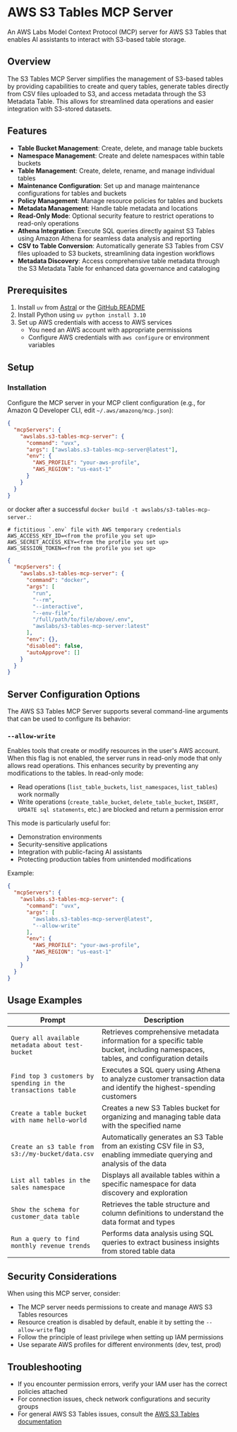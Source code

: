 # AWS S3 Tables MCP Server

An AWS Labs Model Context Protocol (MCP) server for AWS S3 Tables that enables AI assistants to interact with S3-based table storage.

## Overview

The S3 Tables MCP Server simplifies the management of S3-based tables by providing capabilities to create and query tables, generate tables directly from CSV files uploaded to S3, and access metadata through the S3 Metadata Table. This allows for streamlined data operations and easier integration with S3-stored datasets.

## Features

- **Table Bucket Management**: Create, delete, and manage table buckets
- **Namespace Management**: Create and delete namespaces within table buckets
- **Table Management**: Create, delete, rename, and manage individual tables
- **Maintenance Configuration**: Set up and manage maintenance configurations for tables and buckets
- **Policy Management**: Manage resource policies for tables and buckets
- **Metadata Management**: Handle table metadata and locations
- **Read-Only Mode**: Optional security feature to restrict operations to read-only operations
- **Athena Integration**: Execute SQL queries directly against S3 Tables using Amazon Athena for seamless data analysis and reporting
- **CSV to Table Conversion**: Automatically generate S3 Tables from CSV files uploaded to S3 buckets, streamlining data ingestion workflows
- **Metadata Discovery**: Access comprehensive table metadata through the S3 Metadata Table for enhanced data governance and cataloging

## Prerequisites

1. Install `uv` from [Astral](https://docs.astral.sh/uv/getting-started/installation/) or the [GitHub README](https://github.com/astral-sh/uv#installation)
2. Install Python using `uv python install 3.10`
3. Set up AWS credentials with access to AWS services
   - You need an AWS account with appropriate permissions
   - Configure AWS credentials with `aws configure` or environment variables

## Setup

### Installation

Configure the MCP server in your MCP client configuration (e.g., for Amazon Q Developer CLI, edit `~/.aws/amazonq/mcp.json`):

```json
{
  "mcpServers": {
    "awslabs.s3-tables-mcp-server": {
      "command": "uvx",
      "args": ["awslabs.s3-tables-mcp-server@latest"],
      "env": {
        "AWS_PROFILE": "your-aws-profile",
        "AWS_REGION": "us-east-1"
      }
    }
  }
}
```

or docker after a successful `docker build -t awslabs/s3-tables-mcp-server.`:

```file
# fictitious `.env` file with AWS temporary credentials
AWS_ACCESS_KEY_ID=<from the profile you set up>
AWS_SECRET_ACCESS_KEY=<from the profile you set up>
AWS_SESSION_TOKEN=<from the profile you set up>
```

```json
{
  "mcpServers": {
    "awslabs.s3-tables-mcp-server": {
      "command": "docker",
      "args": [
        "run",
        "--rm",
        "--interactive",
        "--env-file",
        "/full/path/to/file/above/.env",
        "awslabs/s3-tables-mcp-server:latest"
      ],
      "env": {},
      "disabled": false,
      "autoApprove": []
    }
  }
}
```

## Server Configuration Options

The AWS S3 Tables MCP Server supports several command-line arguments that can be used to configure its behavior:

### `--allow-write`

Enables tools that create or modify resources in the user's AWS account. When this flag is not enabled, the server runs in read-only mode that only allows read operations. This enhances security by preventing any modifications to the tables. In read-only mode:

- Read operations (`list_table_buckets`, `list_namespaces`, `list_tables`) work normally
- Write operations (`create_table_bucket`, `delete_table_bucket`, `INSERT, UPDATE sql statements`, etc.) are blocked and return a permission error

This mode is particularly useful for:
- Demonstration environments
- Security-sensitive applications
- Integration with public-facing AI assistants
- Protecting production tables from unintended modifications

Example:
```json
{
  "mcpServers": {
    "awslabs.s3-tables-mcp-server": {
      "command": "uvx",
      "args": [
        "awslabs.s3-tables-mcp-server@latest",
        "--allow-write"
      ],
      "env": {
        "AWS_PROFILE": "your-aws-profile",
        "AWS_REGION": "us-east-1"
      }
    }
  }
}
```

## Usage Examples

| Prompt | Description |
|--------|-------------|
| `Query all available metadata about test-bucket` | Retrieves comprehensive metadata information for a specific table bucket, including namespaces, tables, and configuration details |
| `Find top 3 customers by spending in the transactions table` | Executes a SQL query using Athena to analyze customer transaction data and identify the highest-spending customers |
| `Create a table bucket with name hello-world` | Creates a new S3 Tables bucket for organizing and managing table data with the specified name |
| `Create an s3 table from s3://my-bucket/data.csv` | Automatically generates an S3 Table from an existing CSV file in S3, enabling immediate querying and analysis of the data |
| `List all tables in the sales namespace` | Displays all available tables within a specific namespace for data discovery and exploration |
| `Show the schema for customer_data table` | Retrieves the table structure and column definitions to understand the data format and types |
| `Run a query to find monthly revenue trends` | Performs data analysis using SQL queries to extract business insights from stored table data |

## Security Considerations

When using this MCP server, consider:

- The MCP server needs permissions to create and manage AWS S3 Tables resources
- Resource creation is disabled by default, enable it by setting the `--allow-write` flag
- Follow the principle of least privilege when setting up IAM permissions
- Use separate AWS profiles for different environments (dev, test, prod)

## Troubleshooting

- If you encounter permission errors, verify your IAM user has the correct policies attached
- For connection issues, check network configurations and security groups
- For general AWS S3 Tables issues, consult the [AWS S3 Tables documentation](https://docs.aws.amazon.com/s3/)
